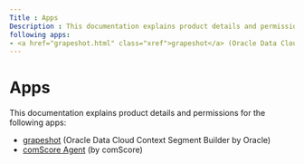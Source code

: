 ```yaml
---
Title : Apps
Description : This documentation explains product details and permissions for the
following apps:
- <a href="grapeshot.html" class="xref">grapeshot</a> (Oracle Data Cloud
---
```



# Apps



This documentation explains product details and permissions for the
following apps:



- <a href="grapeshot.html" class="xref">grapeshot</a> (Oracle Data Cloud
  Context Segment Builder by Oracle)
- <a href="comscore-agent.html" class="xref">comScore Agent</a> (by
  comScore)






